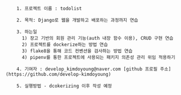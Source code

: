         1. 프로젝트 이름 : todolist
        
        2. 목적: Django로 웹을 개발하고 배포하는 과정까지 연습

        3. 하는일
          1) 장고 기반의 회원 관리 기능(auth 내장 함수 이용), CRUD 구현 연습
          2) 프로젝트를 dockerize하는 방법 연습
          3) flake8을 통해 코드 컨벤션을 검사하는 방법 연습
          4) pipenv를 통한 프로젝트에 사용되는 패키지 의존성 관리 위임 적용하기

        4. 기여자 : develop_kimdoyoung@naver.com [github 프로필 주소](https://github.com/develop-kimdoyoung)

        5. 실행방법 - dcokerizing 이후 작성 예정